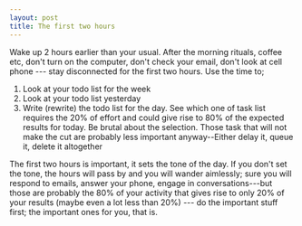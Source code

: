 ```yaml
---
layout: post
title: The first two hours
---
```


Wake up 2 hours earlier than your usual. After the morning rituals, coffee etc, don't turn on the computer, don't check your email, don't look at cell phone --- stay disconnected for the first two hours. Use the time to;

1. Look at your todo list for the week
2. Look at your todo list yesterday
3. Write (rewrite) the todo list for the day. See which one of task list requires the 20% of effort and could give rise to 80% of the expected results for today. Be brutal about the selection. Those task that will not make the cut are probably less important anyway--Either delay it, queue it, delete it altogether

The first two hours is important, it sets the tone of the day. If you don't set the tone, the hours will pass by and you will wander aimlessly; sure you will respond to emails, answer your phone, engage in conversations---but those are probably the 80% of your activity that gives rise to only 20% of your results (maybe even a lot less than 20%) --- do the important stuff first; the important ones for you, that is.